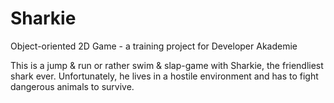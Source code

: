 # Sharkie
Object-oriented 2D Game - a training project for Developer Akademie

This is a jump & run or rather swim & slap-game with Sharkie, the friendliest shark ever. Unfortunately, he lives in a hostile environment and has to fight dangerous animals to survive. 
